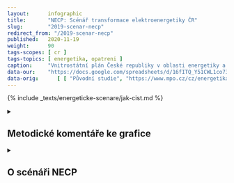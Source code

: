 ```yaml
---
layout:      infographic
title:       "NECP: Scénář transformace elektroenergetiky ČR"
slug:        "2019-scenar-necp"
redirect_from: "/2019-scenar-necp"
published:   2020-11-19
weight:      90
tags-scopes: [ cr ]
tags-topics: [ energetika, opatreni ]
caption:     "Vnitrostátní plán České republiky v oblasti energetiky a klimatu (NECP) popisuje český příspěvěk k cílům EU na snižování emisí, zvyšování podílu obnovitelných zdrojů energie a zvýšení energetické účinnosti. Tato grafika shrnuje proměnu české elektroenergetiky do roku 2030 podle tohoto plánu. "
data-our:    "https://docs.google.com/spreadsheets/d/16fITQ_Y51CWL1co734tU5hHQUAf298chxxr3q0-lFWI/edit"
data-orig:   	[ [ "Původní studie", "https://www.mpo.cz/cz/energetika/strategicke-a-koncepcni-dokumenty/vnitrostatni-plan-ceske-republiky-v-oblasti-energetiky-a-klimatu--252016/" ] ]
---
```


{% include _texts/energeticke-scenare/jak-cist.md %}

<details markdown=1>
<summary>
<h2>Metodické komentáře ke grafice</h2>
</summary>
{% include _texts/energeticke-scenare/rozdeleni-zdroju-2019.md %}

### Rozdělení zdrojů do kategorií: rok 2030

Čísla o výrobě přebíráme přímo ze studie (ve skutečnosti jsou kombinací dvou tabulek, jedna udává výrobu z obnovitelných zdrojů v TJ, druhá výrobu z konvenčních zdrojů v TWh). Predikci instalovaného výkonu studie udává pouze u obnovitelných zdrojů. Kromě zřejmé predikce u jádra tak ve studii chybí odhad pro uhelné a plynové elektrárny.

{% include _texts/energeticke-scenare/emise.md %}
</details>

<details markdown=1>
<summary>
<h2>O scénáři NECP</h2>
</summary>

Národní klimaticko energetické plány (NECP, National Energy and Climate Plan) dala
Evropská unie za úkol sestavit jednotlivým zemí, aby bylo možné koordinovat emisní cíle EU a opatření pro jejich plnění. Český NECP, nazývaný [Vnitrostátní plán České republiky v oblasti energetiky a klimatu](https://www.mpo.cz/cz/energetika/strategicke-a-koncepcni-dokumenty/vnitrostatni-plan-ceske-republiky-v-oblasti-energetiky-a-klimatu--252016/), zpracovávalo Ministerstvo průmyslu a obchodu.

### Co NECP obsahuje?

Stěžejní část Vnitrostátního plánu tvoří nastavení příspěvku ČR k tzv. evropským klimaticko-energetickým cílům EU v oblasti snižování emisí, zvyšování podílu obnovitelných zdrojů energie a zvyšování energetické účinnosti. NECP se však zabývá nejen elektřinou, ale energetikou obecně, do čehož spadá i chlazení a výroba tepla, distribuce zemního plynu, posouzení energetické náročnosti průmyslu a další. Na více než 400 stranách obsahuje velké množství informací, které s tématem souvisejí v různé míře, někdy i jen okrajově.  (počínaje tabulkami a grafy vývoje konečné spotřeby energie v různých sektorech v uplynulých letech, diskusí opatření v oblasti vzdělávání a poradenství, informací o stavu zásob jaderného paliva v elektrárně Dukovany až po tabulku s odhadovanými počty ovcí, prasat a skotu do roku 2040). K metodice výpočtů většiny hodnot NECP uvádí zpravidla: “*Zdroj: Vlastní zpracování MPO pro účely Vnitrostátního plánu*”.
Striktně řečeno tedy NECP není scénář transformace energetiky, protože není zřejmé, jakým způsobem dochází k většině projekcí. Přestože NECP obsahuje klima explicitně v názvu, nezmiňuje potřebu mitigace klimatické změny jako kontext, ve kterém transformace energetiky probíhá a nijak více se probíhající změně klimatu nevěnuje.

NECP přitom vychází zejména ze dvou strategických dokumentů, [Aktualizované státní energetické koncepce ČR](https://www.mpo.cz/dokument158059.html) (ASEK) schválené v roce 2015, která počítá s pokračujícím rozvojem jaderné energetiky, a [Politiky ochrany klimatu v ČR](https://www.mzp.cz/web/edice.nsf/6d13b004071d0140c12569e700154acb/e5b3d869ad7b5eaac12582170038df44?OpenDocument) schválené v roce 2017.

### Jaké jsou cíle ČR, ze kterých NECP vychází?

V oblasti snižování emisí je cílem ČR je snížit celkové emise skleníkových plynů (tedy nejen z výroby elektřiny) do roku 2030 o 30 % v porovnání s rokem 2005, což odpovídá snížení emisí o 44 MtCO2eq. Podle emisních projekcí dojde při naplnění politik a opatření obsažených ve Vnitrostátním plánu k poklesu emisí skleníkových plynů o 34% (v porovnání s rokem 2005).

V rámci dekarbonizace si Česká republika vytyčila cíl dosáhnout 22% podílu obnovitelných zdrojů na hrubé konečné spotřebě energie. Ta obsahuje  nejen elektřinu, ale i spotřebu energie při chlazení a výrobě tepla, v dopravě apod. V roce 2020 je tento podíl 13%.

NECP dále vychází z Státní energetické koncepce ASEK, která počítá s navýšením produkce elektřiny z jádra do roku 2040 na 46-58%. Plánovaná dostavba nových bloků se sice přímo neprojeví do roku 2030, nepřímo však souvisí s jen pomalým navyšováním OZE v rámci NECP.

### Metodika
K metodice výpočtů hodnot výroby elektřiny či instalovaného výkonu jednotlivých zdrojů NECP uvádí zpravidla: “Zdroj: Vlastní zpracování MPO pro účely Vnitrostátního plánu”. Lze očekávat, že půjde o hodnoty z jiných dokumentů (např. Státní Energetická Koncepce), expertní odhady, nebo o rozpady cílů, které byly s Evropskou Unií vyjednány na politické úrovni. NECP modelování nebo kritéria optimalizace nezmiňuje.  

Pro naše zobrazení scénáře elektroenergetiky, jak ji uvažuje NECP jsme použili:  
* Hodnoty hrubé výroby elektřiny podle paliv - Tabulka 168 na straně 341. 
* Hodnoty výroby elektřiny z OZE - Tabulka 15 na straně 31.
* Instalovaný výkon OZE - Tabulka 18 na straně 33. 

</details>
